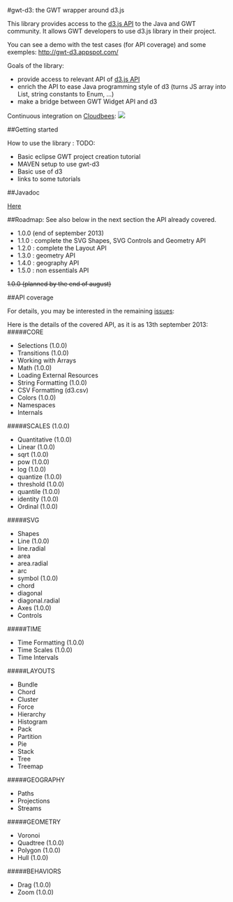 #gwt-d3: the GWT wrapper around d3.js


This library provides access to the [d3.js API](http://d3js.org/) to the Java and GWT community.
It allows GWT developers to use d3.js library in their project.

You can see a demo with the test cases (for API coverage) and some exemples:
http://gwt-d3.appspot.com/

Goals of the library:
- provide access to relevant API of [d3.js API](http://d3js.org/)
- enrich the API to ease Java programming style of d3 (turns JS array into List, string constants to Enum, ...)
- make a bridge between GWT Widget API and d3 

Continuous integration on <a href="https://gwt-d3.ci.cloudbees.com/job/CI%20of%20gwt-d3/">Cloudbees</a>:
<a href='https://gwt-d3.ci.cloudbees.com/job/CI%20of%20gwt-d3/'><img src='https://gwt-d3.ci.cloudbees.com/buildStatus/icon?job=CI of gwt-d3'></a>


##Getting started

How to use the library :
TODO:
- Basic eclipse GWT project creation tutorial
- MAVEN setup to use gwt-d3
- Basic use of d3
- links to some tutorials

##Javadoc

<a href="http://gwtd3.github.io/gwt-d3/apidocs/">Here</a>

##Roadmap:
See also below in the next section the API already covered.

- 1.0.0 (end of september 2013)
- 1.1.0 : complete the SVG Shapes, SVG Controls and Geometry API
- 1.2.0 : complete the Layout API
- 1.3.0 : geometry API
- 1.4.0 : geography API
- 1.5.0 : non essentials API
 
~~1.0.0 (planned by the end of august)~~


##API coverage 

For details, you may be interested in the remaining [issues](https://github.com/gwtd3/gwt-d3/issues?milestone=&page=1&state=open):

Here is the details of the covered API, as it is as 13th september 2013:
#####CORE
- Selections (1.0.0)
- Transitions  (1.0.0)
- Working with Arrays
- Math  (1.0.0)
- Loading External Resources
- String Formatting  (1.0.0)
- CSV Formatting (d3.csv)
- Colors  (1.0.0)
- Namespaces 
- Internals

#####SCALES (1.0.0)
- Quantitative (1.0.0)
 - Linear (1.0.0)
 - sqrt (1.0.0)
 - pow (1.0.0)
 - log (1.0.0)
 - quantize (1.0.0)
 - threshold (1.0.0)
 - quantile (1.0.0)
 - identity (1.0.0)
- Ordinal (1.0.0)

#####SVG 
- Shapes
 - Line (1.0.0)
 - line.radial
 - area
 - area.radial
 - arc
 - symbol (1.0.0)
 - chord
 - diagonal
 - diagonal.radial
- Axes (1.0.0)
- Controls

#####TIME
- Time Formatting (1.0.0)
- Time Scales (1.0.0)
- Time Intervals

#####LAYOUTS
- Bundle
- Chord
- Cluster
- Force
- Hierarchy
- Histogram
- Pack
- Partition
- Pie
- Stack
- Tree
- Treemap

#####GEOGRAPHY
- Paths
- Projections
- Streams

#####GEOMETRY
- Voronoi
- Quadtree (1.0.0)
- Polygon (1.0.0)
- Hull (1.0.0)

#####BEHAVIORS
- Drag (1.0.0)
- Zoom (1.0.0)


